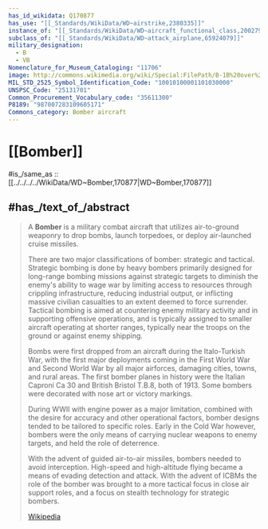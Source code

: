 ```yaml
---
has_id_wikidata: Q170877
has_use: "[[_Standards/WikiData/WD~airstrike,2380335]]"
instance_of: "[[_Standards/WikiData/WD~aircraft_functional_class,20027953]]"
subclass_of: "[[_Standards/WikiData/WD~attack_airplane,65924079]]"
military_designation:
  - B
  - VB
Nomenclature_for_Museum_Cataloging: "11706"
image: http://commons.wikimedia.org/wiki/Special:FilePath/B-1B%20over%20the%20pacific%20ocean.jpg
MIL_STD_2525_Symbol_Identification_Code: "10010100001101030000"
UNSPSC_Code: "25131701"
Common_Procurement_Vocabulary_code: "35611300"
P8189: "987007283109605171"
Commons_category: Bomber aircraft
---
```

# [[Bomber]] 

#is_/same_as :: [[../../../../WikiData/WD~Bomber,170877|WD~Bomber,170877]] 

## #has_/text_of_/abstract 

> A **Bomber** is a military combat aircraft that utilizes air-to-ground weaponry 
> to drop bombs, launch torpedoes, or deploy air-launched cruise missiles.
>
> There are two major classifications of bomber: strategic and tactical. Strategic bombing is done by heavy bombers primarily designed for long-range bombing missions against strategic targets to diminish the enemy's ability to wage war by limiting access to resources through crippling infrastructure, reducing industrial output, or inflicting massive civilian casualties to an extent deemed to force surrender. Tactical bombing is aimed at countering enemy military activity and in supporting offensive operations, and is typically assigned to smaller aircraft operating at shorter ranges, typically near the troops on the ground or against enemy shipping.
>
> Bombs were first dropped from an aircraft during the Italo-Turkish War, with the first major deployments coming in the First World War and Second World War by all major airforces, damaging cities, towns, and rural areas. The first bomber planes in history were the Italian Caproni Ca 30 and British Bristol T.B.8, both of 1913. Some bombers were decorated with nose art or victory markings.
>
> During WWII with engine power as a major limitation, combined with the desire for accuracy and other operational factors, bomber designs tended to be tailored to specific roles. Early in the Cold War however, bombers were the only means of carrying nuclear weapons to enemy targets, and held the role of deterrence.
>
> With the advent of guided air-to-air missiles, bombers needed to avoid interception. High-speed and high-altitude flying became a means of evading detection and attack. With the advent of ICBMs the role of the bomber was brought to a more tactical focus in close air support roles, and a focus on stealth technology for strategic bombers.
>
> [Wikipedia](https://en.wikipedia.org/wiki/Bomber) 

